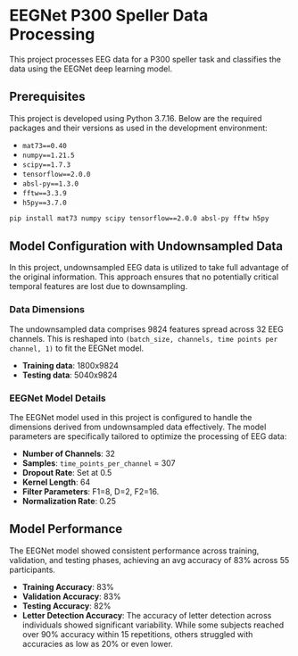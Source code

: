 # EEGNet P300 Speller Data Processing

This project processes EEG data for a P300 speller task and classifies the data using the EEGNet deep learning model. 

## Prerequisites

This project is developed using Python 3.7.16. Below are the required packages and their versions as used in the development environment:

- `mat73==0.40`
- `numpy==1.21.5`
- `scipy==1.7.3`
- `tensorflow==2.0.0` 
- `absl-py==1.3.0`
- `fftw==3.3.9` 
- `h5py==3.7.0` 
  
```sh
pip install mat73 numpy scipy tensorflow==2.0.0 absl-py fftw h5py
``````

## Model Configuration with Undownsampled Data

In this project, undownsampled EEG data is utilized to take full advantage of the original information. This approach ensures that no potentially critical temporal features are lost due to downsampling.

### Data Dimensions

The undownsampled data comprises 9824 features spread across 32 EEG channels. This is reshaped into `(batch_size, channels, time points per channel, 1)` to fit the EEGNet model.

- **Training data**: 1800x9824
- **Testing data**: 5040x9824
  
### EEGNet Model Details

The EEGNet model used in this project is configured to handle the dimensions derived from undownsampled data effectively. The model parameters are specifically tailored to optimize the processing of EEG data:

- **Number of Channels**: 32
- **Samples**: `time_points_per_channel` = 307
- **Dropout Rate**: Set at 0.5
- **Kernel Length**: 64
- **Filter Parameters**: F1=8, D=2, F2=16. 
- **Normalization Rate**: 0.25

## Model Performance

The EEGNet model showed consistent performance across training, validation, and testing phases, achieving an avg accuracy of 83% across 55 participants. 

- **Training Accuracy**: 83%
- **Validation Accuracy**: 83%
- **Testing Accuracy**: 82%
- **Letter Detection Accuracy**: The accuracy of letter detection across individuals showed significant variability. While some subjects reached over 90% accuracy within 15 repetitions, others struggled with accuracies as low as 20% or even lower.

